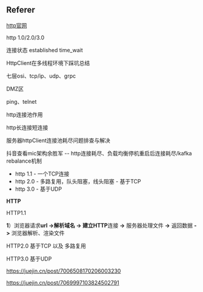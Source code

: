 ## Referer

[http官网](https://developer.mozilla.org/zh-CN/docs/web/http/overview)

http 1.0/2.0/3.0

连接状态 established time_wait

HttpClient在多线程环境下踩坑总结

七层osi、tcp/ip、udp、grpc

DMZ区

ping、telnet

http连接池作用

http长连接短连接

服务器httpClient连接池耗尽问题排查与解决

抖音查看mic架构余胜军 -- http连接耗尽、负载均衡停机重启后连接耗尽/kafka rebalance机制

- http 1.1
		- 一个TCP连接
- http 2.0
		- 多路复用，队头阻塞，线头阻塞
		- 基于TCP
- http 3.0
		- 基于UDP



**HTTP**

HTTP1.1 		

**1**）浏览器请求**url ->**解析域名 **->** 建立**HTTP**连接 **->** 服务器处理文件 **->** 返回数据 **->** 浏览器解析、渲染文件

HTTP2.0 基于TCP 以及 多路复用

HTTP3.0 基于UDP

https://juejin.cn/post/7006508170206003230

https://juejin.cn/post/7069997103824502791